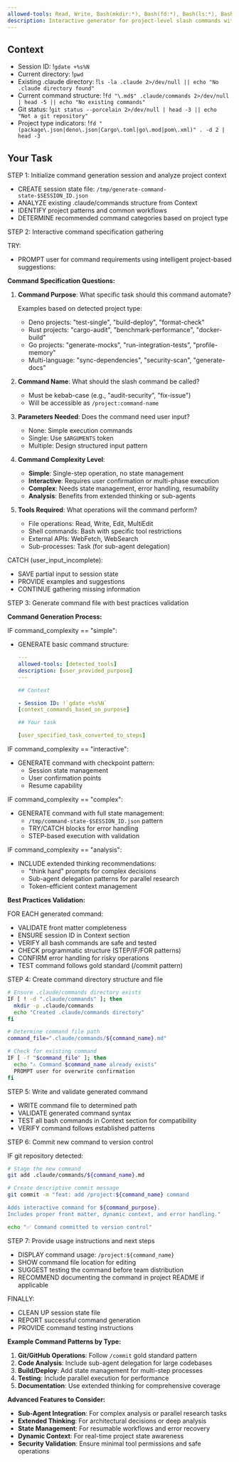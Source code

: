 ```yaml
---
allowed-tools: Read, Write, Bash(mkdir:*), Bash(fd:*), Bash(ls:*), Bash(git:*), Bash(gdate:*)
description: Interactive generator for project-level slash commands with best practices validation
---
```


## Context

- Session ID: !`gdate +%s%N`
- Current directory: !`pwd`
- Existing .claude directory: !`ls -la .claude 2>/dev/null || echo "No .claude directory found"`
- Current command structure: !`fd "\.md$" .claude/commands 2>/dev/null | head -5 || echo "No existing commands"`
- Git status: !`git status --porcelain 2>/dev/null | head -3 || echo "Not a git repository"`
- Project type indicators: !`fd "(package\.json|deno\.json|Cargo\.toml|go\.mod|pom\.xml)" . -d 2 | head -3`

## Your Task

STEP 1: Initialize command generation session and analyze project context

- CREATE session state file: `/tmp/generate-command-state-$SESSION_ID.json`
- ANALYZE existing .claude/commands structure from Context
- IDENTIFY project patterns and common workflows
- DETERMINE recommended command categories based on project type

STEP 2: Interactive command specification gathering

TRY:

- PROMPT user for command requirements using intelligent project-based suggestions:

**Command Specification Questions:**

1. **Command Purpose**: What specific task should this command automate?

   Examples based on detected project type:
   - Deno projects: "test-single", "build-deploy", "format-check"
   - Rust projects: "cargo-audit", "benchmark-performance", "docker-build"
   - Go projects: "generate-mocks", "run-integration-tests", "profile-memory"
   - Multi-language: "sync-dependencies", "security-scan", "generate-docs"

2. **Command Name**: What should the slash command be called?
   - Must be kebab-case (e.g., "audit-security", "fix-issue")
   - Will be accessible as `/project:command-name`

3. **Parameters Needed**: Does the command need user input?
   - None: Simple execution commands
   - Single: Use `$ARGUMENTS` token
   - Multiple: Design structured input pattern

4. **Command Complexity Level**:
   - **Simple**: Single-step operation, no state management
   - **Interactive**: Requires user confirmation or multi-phase execution
   - **Complex**: Needs state management, error handling, resumability
   - **Analysis**: Benefits from extended thinking or sub-agents

5. **Tools Required**: What operations will the command perform?
   - File operations: Read, Write, Edit, MultiEdit
   - Shell commands: Bash with specific tool restrictions
   - External APIs: WebFetch, WebSearch
   - Sub-processes: Task (for sub-agent delegation)

CATCH (user_input_incomplete):

- SAVE partial input to session state
- PROVIDE examples and suggestions
- CONTINUE gathering missing information

STEP 3: Generate command file with best practices validation

**Command Generation Process:**

IF command_complexity == "simple":

- GENERATE basic command structure:
  ```yaml
  ---
  allowed-tools: [detected_tools]
  description: [user_provided_purpose]
  ---

  ## Context

  - Session ID: !`gdate +%s%N`
  [context_commands_based_on_purpose]

  ## Your task

  [user_specified_task_converted_to_steps]
  ```

IF command_complexity == "interactive":

- GENERATE command with checkpoint pattern:
  - Session state management
  - User confirmation points
  - Resume capability

IF command_complexity == "complex":

- GENERATE command with full state management:
  - `/tmp/command-state-$SESSION_ID.json` pattern
  - TRY/CATCH blocks for error handling
  - STEP-based execution with validation

IF command_complexity == "analysis":

- INCLUDE extended thinking recommendations:
  - "think hard" prompts for complex decisions
  - Sub-agent delegation patterns for parallel research
  - Token-efficient context management

**Best Practices Validation:**

FOR EACH generated command:

- VALIDATE front matter completeness
- ENSURE session ID in Context section
- VERIFY all bash commands are safe and tested
- CHECK programmatic structure (STEP/IF/FOR patterns)
- CONFIRM error handling for risky operations
- TEST command follows gold standard (/commit pattern)

STEP 4: Create command directory structure and file

```bash
# Ensure .claude/commands directory exists
IF [ ! -d ".claude/commands" ]; then
  mkdir -p .claude/commands
  echo "Created .claude/commands directory"
fi

# Determine command file path
command_file=".claude/commands/${command_name}.md"

# Check for existing command
IF [ -f "$command_file" ]; then
  echo "⚠️ Command $command_name already exists"
  PROMPT user for overwrite confirmation
fi
```

STEP 5: Write and validate generated command

- WRITE command file to determined path
- VALIDATE generated command syntax
- TEST all bash commands in Context section for compatibility
- VERIFY command follows established patterns

STEP 6: Commit new command to version control

IF git repository detected:

```bash
# Stage the new command
git add .claude/commands/${command_name}.md

# Create descriptive commit message
git commit -m "feat: add /project:${command_name} command

Adds interactive command for ${command_purpose}.
Includes proper front matter, dynamic context, and error handling."

echo "✅ Command committed to version control"
```

STEP 7: Provide usage instructions and next steps

- DISPLAY command usage: `/project:${command_name}`
- SHOW command file location for editing
- SUGGEST testing the command before team distribution
- RECOMMEND documenting the command in project README if applicable

FINALLY:

- CLEAN UP session state file
- REPORT successful command generation
- PROVIDE command testing instructions

**Example Command Patterns by Type:**

1. **Git/GitHub Operations**: Follow `/commit` gold standard pattern
2. **Code Analysis**: Include sub-agent delegation for large codebases
3. **Build/Deploy**: Add state management for multi-step processes
4. **Testing**: Include parallel execution for performance
5. **Documentation**: Use extended thinking for comprehensive coverage

**Advanced Features to Consider:**

- **Sub-Agent Integration**: For complex analysis or parallel research tasks
- **Extended Thinking**: For architectural decisions or deep analysis
- **State Management**: For resumable workflows and error recovery
- **Dynamic Context**: For real-time project state awareness
- **Security Validation**: Ensure minimal tool permissions and safe operations
